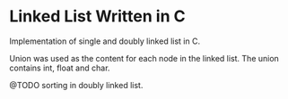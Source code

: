 # Linked List Written in C
Implementation of single and doubly linked list in C.

Union was used as the content for each node in the linked list. The union contains int, float and char.


@TODO sorting in doubly linked list.
